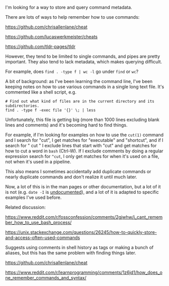 I'm looking for a way to store and query command metadata.

There are lots of ways to help remember how to use commands:

<https://github.com/chrisallenlane/cheat>

<https://github.com/lucaswerkmeister/cheats>

<https://github.com/tldr-pages/tldr>

However, they tend to be limited to single commands, and pipes are pretty important. They also tend to lack metadata, which makes querying difficult.

For example, does `find . -type f | wc -l` go under `find` or `wc`?

A bit of background: as I've been learning the command line, I've been keeping notes on how to use various commands in a single long text file. It's commented like a shell script, e.g.

    # Find out what kind of files are in the current directory and its subdirectories.
    find . -type f -exec file '{}' \; | less

Unfortunately, this file is getting big (more than 1000 lines excluding blank lines and comments) and it's becoming hard to find things.

For example, if I'm looking for examples on how to use the `cut(1)` command and I search for "cut", I get matches for "executable" and "shortcut", and if I search for " cut " I exclude lines that start with "cut" and get matches for how to cut a word in `bash` (Ctrl-W). If I exclude comments by doing a regular expression search for `^cut`, I only get matches for when it's used on a file, not when it's used in a pipeline.

This also means I sometimes accidentally add duplicate commands or nearly duplicate commands and don't realize it until much later.

Now, a lot of this is in the man pages or other documentation, but a lot of it is not (e.g. `date -I` is [undocumented](https://lists.gnu.org/archive/html/bug-coreutils/2006-01/msg00155.html)), and a lot of it is adapted to specific examples I've used before.

Related discussion:

https://www.reddit.com/r/fossconfession/comments/2gjwhw/i_cant_remember_how_to_use_bash_process/

https://unix.stackexchange.com/questions/26245/how-to-quickly-store-and-access-often-used-commands

Suggests using comments in shell history as tags or making a bunch of aliases, but this has the same problem with finding things later.

https://github.com/chrisallenlane/cheat

https://www.reddit.com/r/learnprogramming/comments/1z6jd1/how_does_one_remember_commands_and_syntax/